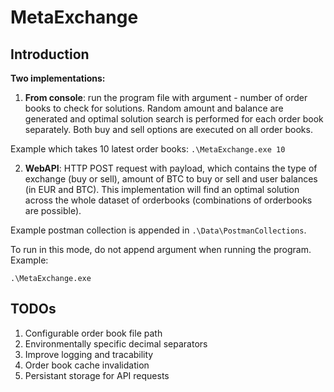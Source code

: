 # MetaExchange
 
## Introduction

**Two implementations:**
1. **From console**: run the program file with argument *<int>* - number of order books to check for solutions. Random amount and balance are generated and optimal solution search is performed for each order book separately. Both buy and sell options are executed on all order books. 

Example which takes 10 latest order books:
`.\MetaExchange.exe 10` 

2. **WebAPI**: HTTP POST request with payload, which contains the type of exchange (buy or sell), amount of BTC to buy or sell and user balances (in EUR and BTC). This implementation will find an optimal solution across the whole dataset of orderbooks (combinations of orderbooks are possible).

Example postman collection is appended in `.\Data\PostmanCollections`. 

To run in this mode, do not append argument when running the program. Example:

`.\MetaExchange.exe` 

## TODOs

1. Configurable order book file path
2. Environmentally specific decimal separators
3. Improve logging and tracability
4. Order book cache invalidation
5. Persistant storage for API requests
